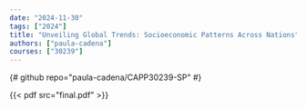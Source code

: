 ```yaml
---
date: "2024-11-30"
tags: ["2024"]
title: "Unveiling Global Trends: Socioeconomic Patterns Across Nations"
authors: ["paula-cadena"]
courses: ["30239"]
---
```


{# github repo="paula-cadena/CAPP30239-SP" #}

{{< pdf src="final.pdf" >}}
